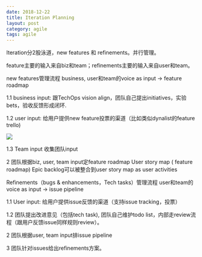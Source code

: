 ```yaml
---
date: 2018-12-22
title: Iteration Planning
layout: post
category: agile
tags: agile
---
```


Iteration分2股泳道，new features 和 refinements。并行管理。

feature主要的输入来自biz和team；refinements主要的输入来自user和team。


new features管理流程
business, user和team的voice as input -> feature roadmap

1.1 business input: 跟TechOps vision align，团队自己提出initiatives，实验bets，验收反馈形成闭环.

1.2 user input: 给用户提供new feature投票的渠道（比如类似dynalist的feature trello)

![](https://goooooouwa.fun:8143/static/images/kQbe75C.png)

1.3 Team input
收集团队input 

2 团队根据biz, user, team input定feature roadmap 
User story map ( feature roadmap)
Epic backlog可以被整合到user story map as user activities

Refinements（bugs & enhancements，Tech tasks）管理流程
user和team的voice as input -> issue pipeline

1.1 User input: 给用户提供issue反馈的渠道（支持issue tracking，投票）

1.2 团队提出改进意见（包括tech task), 团队自己维护todo list，内部走review流程（跟用户反馈issue同样规则review）。

2 团队根据user, team input排issue pipeline

3 团队针对issues给出refinements方案。

